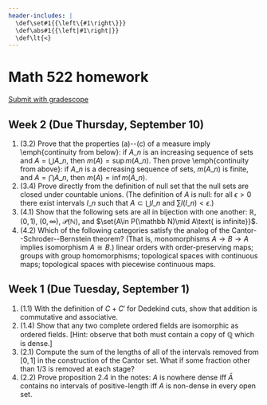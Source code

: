 ```yaml
---
header-includes: |
  \def\set#1{{\left\{#1\right\}}}
  \def\abs#1{{\left|#1\right|}}
  \def\lt{<}
---
```


# Math 522 homework

[Submit with gradescope](https://www.gradescope.com/courses/170391)

## Week 2 (Due Thursday, September 10)

1. (3.2) Prove that the properties (a)--(c) of a measure imply \emph{continuity from below}: if $A\_n$ is an increasing sequence of sets and $A=\bigcup A\_n$, then $m(A)=\sup m(A\_n)$. Then prove \emph{continuity from above}: if $A\_n$ is a decreasing sequence of sets, $m(A\_n)$ is finite, and $A=\bigcap A\_n$, then $m(A)=\inf m(A\_n)$.
2. (3.4) Prove directly from the definition of null set that the null sets are closed under countable unions. (The definition of $A$ is null: for all $\epsilon>0$ there exist intervals $I\_n$ such that $A\subset\bigcup I\_n$ and $\sum l(I\_n)\lt\epsilon$.)
3. (4.1) Show that the following sets are all in bijection with one another: $\mathbb R$, $(0,1)$, $(0,\infty)$, $\mathcal P(\mathbb N)$, and $\set{A\in P(\mathbb N)\mid A\text{ is infinite}\}$.
4. (4.2) Which of the following categories satisfy the analog of the Cantor--Schroder--Bernstein theorem? (That is, monomorphisms $A\to B\to A$ implies isomorphism $A\cong B$.) linear orders with order-preserving maps; groups with group homomorphisms; topological spaces with continuous maps; topological spaces with piecewise continuous maps.

## Week 1 (Due Tuesday, September 1)

1. (1.1) With the definition of $C+C'$ for Dedekind cuts, show that addition is commutative and associative.
2. (1.4) Show that any two complete ordered fields are isomorphic as ordered fields. [Hint: observe that both must contain a copy of $\mathbb Q$ which is dense.]
3. (2.1) Compute the sum of the lengths of all of the intervals removed from $[0,1]$ in the construction of the Cantor set. What if some fraction other than $1/3$ is removed at each stage?
4. (2.2) Prove proposition 2.4 in the notes: $A$ is nowhere dense iff $\bar A$ contains no intervals of positive-length iff $A$ is non-dense in every open set.

<script type='text/x-mathjax-config'>
  MathJax.Hub.Config({
    tex2jax: {
      inlineMath: [['$','$'], ['\\(','\\)']],
      processEscapes: true
    },
    TeX: {
      Macros: {
        set: ["{\\left\\{ #1 \\right\\}}", 1],
        abs: ["{\\left| #1 \\right|}", 1],
        lt: ["<"]
      }
    }
  });
</script>
<script src='https://cdnjs.cloudflare.com/ajax/libs/mathjax/2.7.2/MathJax.js?config=TeX-AMS_HTML'></script>